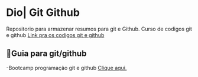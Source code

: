 # Dio| Git Github

Repositorio para armazenar resumos para git e Github.
Curso de codigos git e github
[Link pra os codigos git e github](https://git-scm.com/docs)

## 📕Guia para git/github
-Bootcamp programação git e github [Clique aqui.](https://www.dio.me/bootcamp)
